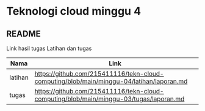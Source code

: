 
# Teknologi cloud minggu 4

## README

Link hasil tugas Latihan dan tugas

| Nama | Link |
| ------ | ------ |
| latihan | https://github.com/215411116/tekn-cloud-computing/blob/main/minggu-04/latihan/laporan.md |
| tugas | https://github.com/215411116/tekn-cloud-computing/blob/main/minggu-03/tugas/laporan.md |

